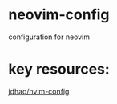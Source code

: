 # neovim-config
configuration for neovim

# key resources:
[jdhao/nvim-config](https://github.com/jdhao/nvim-config)
